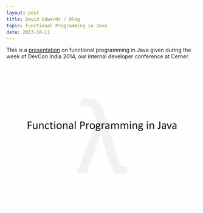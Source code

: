 ```yaml
---
layout: post
title: David Edwards / Blog
topic: Functional Programming in Java
date: 2013-10-11
---
```

This is a [presentation](https://www.dropbox.com/s/fuuggyd3cbwm8rb/fn-prog-java.pdf?dl=0) on functional programming in Java given during the week of DevCon India 2014, our internal developer conference at Cerner.

[![Functional Programming in Java](/images/fn-prog-java.png)](https://www.dropbox.com/s/fuuggyd3cbwm8rb/fn-prog-java.pdf?dl=0 "Functional Programming in Java")
